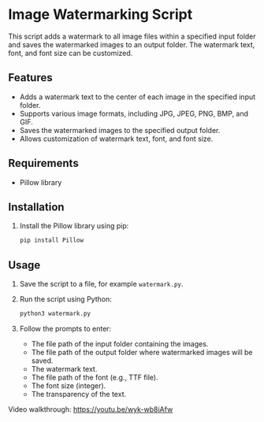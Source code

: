 # Image Watermarking Script

This script adds a watermark to all image files within a specified input folder and saves the watermarked images to an output folder. The watermark text, font, and font size can be customized.

## Features

- Adds a watermark text to the center of each image in the specified input folder.
- Supports various image formats, including JPG, JPEG, PNG, BMP, and GIF.
- Saves the watermarked images to the specified output folder.
- Allows customization of watermark text, font, and font size.

## Requirements
- Pillow library

## Installation
1. Install the Pillow library using pip:
    ```bash
    pip install Pillow
    ```
## Usage

1. Save the script to a file, for example `watermark.py`.
2. Run the script using Python:

    ```bash
    python3 watermark.py
    ```

3. Follow the prompts to enter:
   - The file path of the input folder containing the images.
   - The file path of the output folder where watermarked images will be saved.
   - The watermark text.
   - The file path of the font (e.g., TTF file).
   - The font size (integer).
   - The transparency of the text.

     
Video walkthrough: https://youtu.be/wyk-wb8iAfw
